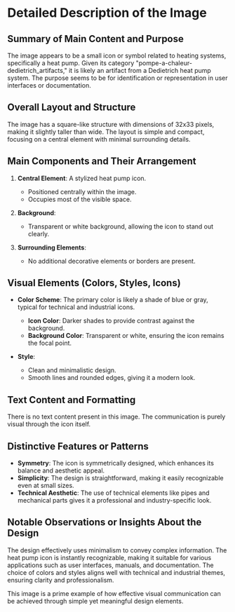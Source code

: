 # Detailed Description of the Image

## Summary of Main Content and Purpose

The image appears to be a small icon or symbol related to heating systems, specifically a heat pump. Given its category "pompe-a-chaleur-dedietrich_artifacts," it is likely an artifact from a Dedietrich heat pump system. The purpose seems to be for identification or representation in user interfaces or documentation.

## Overall Layout and Structure

The image has a square-like structure with dimensions of 32x33 pixels, making it slightly taller than wide. The layout is simple and compact, focusing on a central element with minimal surrounding details.

## Main Components and Their Arrangement

1. **Central Element**: A stylized heat pump icon.
   - Positioned centrally within the image.
   - Occupies most of the visible space.

2. **Background**:
   - Transparent or white background, allowing the icon to stand out clearly.

3. **Surrounding Elements**:
   - No additional decorative elements or borders are present.

## Visual Elements (Colors, Styles, Icons)

- **Color Scheme**: The primary color is likely a shade of blue or gray, typical for technical and industrial icons.
  - **Icon Color**: Darker shades to provide contrast against the background.
  - **Background Color**: Transparent or white, ensuring the icon remains the focal point.

- **Style**:
  - Clean and minimalistic design.
  - Smooth lines and rounded edges, giving it a modern look.

## Text Content and Formatting

There is no text content present in this image. The communication is purely visual through the icon itself.

## Distinctive Features or Patterns

- **Symmetry**: The icon is symmetrically designed, which enhances its balance and aesthetic appeal.
- **Simplicity**: The design is straightforward, making it easily recognizable even at small sizes.
- **Technical Aesthetic**: The use of technical elements like pipes and mechanical parts gives it a professional and industry-specific look.

## Notable Observations or Insights About the Design

The design effectively uses minimalism to convey complex information. The heat pump icon is instantly recognizable, making it suitable for various applications such as user interfaces, manuals, and documentation. The choice of colors and styles aligns well with technical and industrial themes, ensuring clarity and professionalism.

This image is a prime example of how effective visual communication can be achieved through simple yet meaningful design elements.